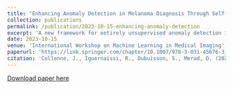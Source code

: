 ```yaml
---
title: "Enhancing Anomaly Detection in Melanoma Diagnosis Through Self-Supervised Training and Lesion Comparison"
collection: publications
permalink: /publication/2023-10-15-enhancing-anomaly-detection
excerpt: 'A new framework for entirely unsupervised anomaly detection in the field of skin lesion analysis. Our approach leverage self-supervised CNNs and an unsupervised anomaly detection algorithm to detect melanomas without any annotation.'
date: 2023-10-15
venue: 'International Workshop on Machine Learning in Medical Imaging'
paperurl: 'https://link.springer.com/chapter/10.1007/978-3-031-45676-3_16'
citation: 'Collenne, J., Iguernaissi, R., Dubuisson, S., Merad, D. (2024). &quot;Enhancing Anomaly Detection in Melanoma Diagnosis Through Self-Supervised Training and Lesion Comparison.&quot; <i>Machine Learning in Medical Imaging. MLMI 2023.</i>. Vancouver, BC, Canada.'
---
```


[Download paper here](http://academicpages.github.io/files/paper1.pdf)
